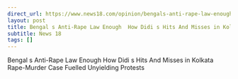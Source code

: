 ```yaml
---
direct_url: https://www.news18.com/opinion/bengals-anti-rape-law-enough-how-didis-hits-and-misses-in-kolkata-rape-murder-case-fuelled-unyielding-protests-9039625.html
layout: post
title: Bengal s Anti-Rape Law Enough  How Didi s Hits And Misses in Kolkata Rape-Murder Case Fuelled Unyielding Protests
subtitle: News 18
tags: []
---
```


Bengal s Anti-Rape Law Enough  How Didi s Hits And Misses in Kolkata Rape-Murder Case Fuelled Unyielding Protests
